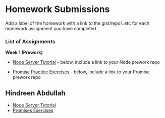 # Homework Submissions

Add a label of the homework with a link to the gist/repo/..etc for each homework assignment you have completed

### List of Assignments

**Week 1 (Prework)**

* [Node Server Tutorial](http://frontend.turing.io/lessons/module-4/node-prework.html) - below, include a link to your Node prework repo

* [Promise Practice Exercises](https://gist.github.com/robbiejaeger/dc8f55c1f9462741090862f736b82cab) - below, include a link to your Promise prework repo


## Hindreen Abdullah

* [Node Server Tutorial](https://gist.github.com/hndfaw/f20141d1ca9c99a003662c9c84a09535)
* [Promises Exercises](https://repl.it/@hndfaw/Mod-4-Promises-Exercise)
